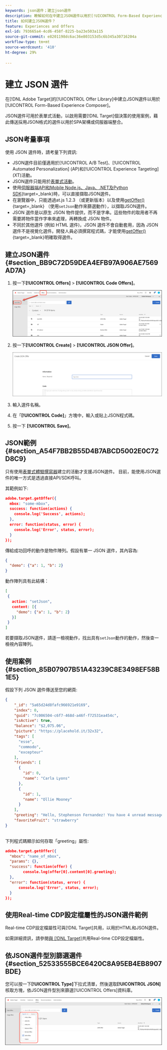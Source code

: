```yaml
---
keywords: json選件；建立json選件
description: 瞭解如何在中建立JSON選件以用於[!UICONTROL Form-Based Experience Composer]。
title: 如何建立JSON選件？
feature: Experiences and Offers
exl-id: 793665a4-4cd6-458f-8225-ba23e503a115
source-git-commit: e8201198dc6ac36e803153d5c6b345a30716204a
workflow-type: tm+mt
source-wordcount: '410'
ht-degree: 29%

---
```


# 建立 JSON 選件

在[!DNL Adobe Target]的[!UICONTROL Offer Library]中建立JSON選件以用於[!UICONTROL Form-Based Experience Composer]。

JSON選件可用於表單式活動，以啟用需要[!DNL Target]個決策的使用案例，藉此傳送採用JSON格式的選件以用於SPA架構或伺服器端整合。

## JSON考量事項

使用 JSON 選件時，請考量下列資訊:

* JSON選件目前僅適用於[!UICONTROL A/B Test]、[!UICONTROL Automated Personalization] (AP)和[!UICONTROL Experience Targeting] (XT)活動。
* JSON選件只能用於[表單式活動](/help/main/c-experiences/form-experience-composer.md)。
* 使用[伺服器端API和Mobile Node.js、Java、.NET及Python SDK](https://experienceleague.adobe.com/docs/target-dev/developer/server-side/server-side-overview.html){target=_blank}時，可以直接擷取JSON選件。
* 在瀏覽器中，只能透過at.js 1.2.3 （或更新版本）以及使用[getOffer()](https://experienceleague.adobe.com/docs/target-dev/developer/client-side/at-js-implementation/functions-overview/adobe-target-getoffer.html){target=_blank} （使用`setJson`動作來篩選動作），以擷取JSON選件。
* JSON 選件是以原生 JSON 物件提供，而不是字串。這些物件的取用者不再需要將物件當作字串來處理，再轉換成 JSON 物件。
* 不同於其他選件 (例如 HTML 選件)，JSON 選件不會自動套用，因為 JSON 選件不是視覺化選件。開發人員必須撰寫程式碼，才能使用[getOffer()](https://experienceleague.adobe.com/docs/target-dev/developer/client-side/at-js-implementation/functions-overview/adobe-target-getoffer.html){target=_blank}明確取得選件。

## 建立JSON選件 {#section_BB9C72D59DEA4EFB97A906AE7569AD7A}

1. 按一下&#x200B;**[!UICONTROL Offers]** > **[!UICONTROL Code Offers]**。

   ![選件>代碼選件索引標籤](/help/main/c-experiences/c-manage-content/assets/code-offers-tab.png)

1. 按一下&#x200B;**[!UICONTROL Create]** > **[!UICONTROL JSON Offer]**。

   ![offer-json影像](assets/offer-json.png)

1. 輸入選件名稱。
1. 在「**[!UICONTROL Code]**」方塊中，輸入或貼上JSON程式碼。
1. 按一下 **[!UICONTROL Save]**。

## JSON範例 {#section_A54F7BB2B55D4B7ABCD5002E0C72D8C9}

只有使用[表單式體驗撰寫器](/help/main/c-experiences/form-experience-composer.md)建立的活動才支援JSON選件。 目前，能使用JSON選件的唯一方式是透過直接API/SDK呼叫。

其範例如下:

```json
adobe.target.getOffer({ 
  mbox: "some-mbox", 
  success: function(actions) { 
    console.log('Success', actions); 
  }, 
  error: function(status, error) { 
    console.log('Error', status, error); 
  } 
});
```

傳給成功回呼的動作是物件陣列。假設有單一 JSON 選件，其內容為:

```json
{ 
  "demo": {"a": 1, "b": 2} 
}
```

動作陣列具有此結構：

```json
[ 
 { 
   action: "setJson", 
   content: [{ 
     "demo": {"a": 1, "b": 2} 
   }] 
 }  
]
```

若要擷取JSON選件，請逐一檢視動作，找出具有`setJson`動作的動作，然後查一檢視內容陣列。

## 使用案例 {#section_85B07907B51A43239C8E3498EF58B1E5}

假設下列 JSON 選件傳送至您的網頁:

```json
{ 
    "_id": "5a65d24d8fafc966921e9169", 
    "index": 0, 
    "guid": "7c006504-c6f7-468d-a46f-f72531ea454c", 
    "isActive": true, 
    "balance": "$2,075.06", 
    "picture": "https://placehold.it/32x32", 
    "tags": [ 
      "esse", 
      "commodo", 
      "excepteur"
    ], 
    "friends": [ 
      { 
        "id": 0, 
        "name": "Carla Lyons" 
      }, 
      { 
        "id": 1, 
        "name": "Ollie Mooney" 
      } 
    ], 
    "greeting": "Hello, Stephenson Fernandez! You have 4 unread messages.", 
    "favoriteFruit": "strawberry" 
} 
  
```

下列程式碼顯示如何存取「greeting」屬性:

```json
adobe.target.getOffer({   
  "mbox": "name_of_mbox", 
  "params": {}, 
  "success": function(offer) {           
        console.log(offer[0].content[0].greeting); 
  },   
  "error": function(status, error) {           
      console.log('Error', status, error); 
  } 
});
```

## 使用Real-time CDP設定檔屬性的JSON選件範例

Real-time CDP設定檔屬性可與[!DNL Target]共用，以用於HTML和JSON選件。

如需詳細資訊，請參閱[與 [!DNL Target]](/help/main/c-integrating-target-with-mac/integrating-with-rtcdp.md#rtcdp-profile-attributes)共用Real-time CDP設定檔屬性。

## 依JSON選件型別篩選選件 {#section_52533555BCE6420C8A95EB4EB8907BDE}

您可以按一下&#x200B;**[!UICONTROL Type]**&#x200B;下拉式清單，然後選取&#x200B;**[!UICONTROL JSON]**&#x200B;核取方塊，依JSON選件型別來篩選[!UICONTROL Offers]資料庫。

![offer-json-filter影像](assets/offer-json-filter.png)

